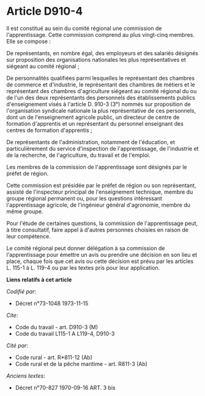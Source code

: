 # Article D910-4

Il est constitué au sein du comité régional une commission de l'apprentissage. Cette commission comprend au plus vingt-cinq
membres. Elle se compose :

De représentants, en nombre égal, des employeurs et des salariés désignés sur proposition des organisations nationales les
plus représentatives et siégeant au comité régional ;

De personnalités qualifiées parmi lesquelles le représentant des chambres de commerce et d'industrie, le représentant des
chambres de métiers et le représentant des chambres d'agriculture siégeant au comité régional du ou de l'un des deux
représentants des personnels des établissements publics d'enseignement visés à l'article  D. 910-3 (3°) nommés sur
proposition de l'organisation syndicale nationale la plus représentative de ces personnels, dont un de l'enseignement
agricole public, un directeur de centre de formation d'apprentis et un représentant du personnel enseignant des centres de
formation d'apprentis ;

De représentants de l'administration, notamment de l'éducation, et particulièrement du service d'inspection de
l'apprentissage, de l'industrie et de la recherche, de l'agriculture, du travail et de l'emploi.

Les membres de la commission de l'apprentissage sont désignés par le préfet de région.

Cette commission est présidée par le préfet de région ou son représentant, assisté de l'inspecteur principal de
l'enseignement technique, membre du groupe régional permanent ou, pour les questions intéressant l'apprentissage agricole, de
l'ingénieur général d'agronomie, membre du même groupe.

Pour l'étude de certaines questions, la commission de l'apprentissage peut, à titre consultatif, faire appel à d'autres
personnes choisies en raison de leur compétence.

Le comité régional peut donner délégation à sa commission de l'apprentissage pour émettre un avis ou prendre une décision en
son lieu et place, chaque fois que cet avis ou cette décision est prévu par les articles L. 115-1 à L. 119-4 ou par les
textes pris pour leur application.

**Liens relatifs à cet article**

_Codifié par_:

  - Décret n°73-1048 1973-11-15

_Cite_:

  - Code du travail - art. D910-3 (M)
  - Code du travail L115-1 A L119-4, D910-3

_Cité par_:

  - Code rural - art. R*811-12 (Ab)
  - Code rural et de la pêche maritime - art. R811-3 (Ab)

_Anciens textes_:

  - Décret n°70-827 1970-09-16 ART. 3 bis
